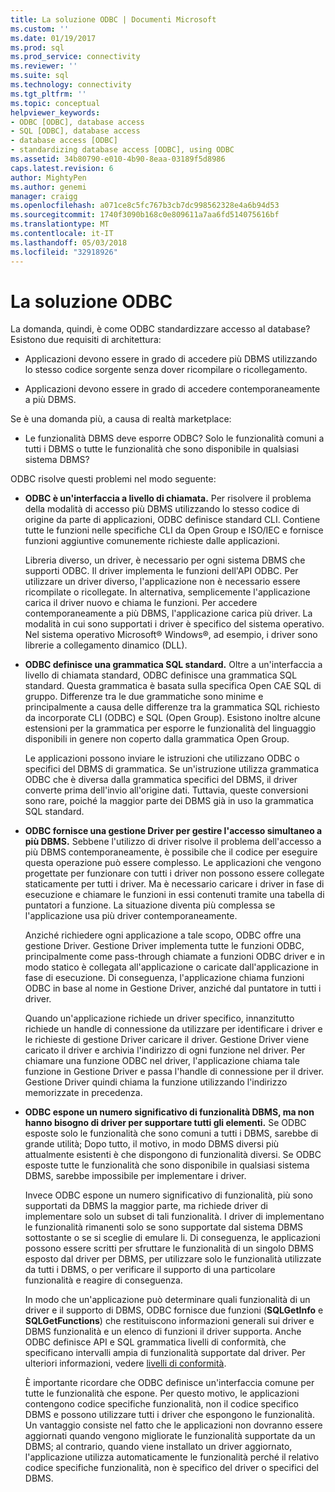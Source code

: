 ```yaml
---
title: La soluzione ODBC | Documenti Microsoft
ms.custom: ''
ms.date: 01/19/2017
ms.prod: sql
ms.prod_service: connectivity
ms.reviewer: ''
ms.suite: sql
ms.technology: connectivity
ms.tgt_pltfrm: ''
ms.topic: conceptual
helpviewer_keywords:
- ODBC [ODBC], database access
- SQL [ODBC], database access
- database access [ODBC]
- standardizing database access [ODBC], using ODBC
ms.assetid: 34b80790-e010-4b90-8eaa-03189f5d8986
caps.latest.revision: 6
author: MightyPen
ms.author: genemi
manager: craigg
ms.openlocfilehash: a071ce8c5fc767b3cb7dc998562328e4a6b94d53
ms.sourcegitcommit: 1740f3090b168c0e809611a7aa6fd514075616bf
ms.translationtype: MT
ms.contentlocale: it-IT
ms.lasthandoff: 05/03/2018
ms.locfileid: "32918926"
---
```

# <a name="the-odbc-solution"></a>La soluzione ODBC
La domanda, quindi, è come ODBC standardizzare accesso al database? Esistono due requisiti di architettura:  
  
-   Applicazioni devono essere in grado di accedere più DBMS utilizzando lo stesso codice sorgente senza dover ricompilare o ricollegamento.  
  
-   Applicazioni devono essere in grado di accedere contemporaneamente a più DBMS.  
  
 Se è una domanda più, a causa di realtà marketplace:  
  
-   Le funzionalità DBMS deve esporre ODBC? Solo le funzionalità comuni a tutti i DBMS o tutte le funzionalità che sono disponibile in qualsiasi sistema DBMS?  
  
 ODBC risolve questi problemi nel modo seguente:  
  
-   **ODBC è un'interfaccia a livello di chiamata.** Per risolvere il problema della modalità di accesso più DBMS utilizzando lo stesso codice di origine da parte di applicazioni, ODBC definisce standard CLI. Contiene tutte le funzioni nelle specifiche CLI da Open Group e ISO/IEC e fornisce funzioni aggiuntive comunemente richieste dalle applicazioni.  
  
     Libreria diverso, un driver, è necessario per ogni sistema DBMS che supporti ODBC. Il driver implementa le funzioni dell'API ODBC. Per utilizzare un driver diverso, l'applicazione non è necessario essere ricompilate o ricollegate. In alternativa, semplicemente l'applicazione carica il driver nuovo e chiama le funzioni. Per accedere contemporaneamente a più DBMS, l'applicazione carica più driver. La modalità in cui sono supportati i driver è specifico del sistema operativo. Nel sistema operativo Microsoft® Windows®, ad esempio, i driver sono librerie a collegamento dinamico (DLL).  
  
-   **ODBC definisce una grammatica SQL standard.** Oltre a un'interfaccia a livello di chiamata standard, ODBC definisce una grammatica SQL standard. Questa grammatica è basata sulla specifica Open CAE SQL di gruppo. Differenze tra le due grammatiche sono minime e principalmente a causa delle differenze tra la grammatica SQL richiesto da incorporate CLI (ODBC) e SQL (Open Group). Esistono inoltre alcune estensioni per la grammatica per esporre le funzionalità del linguaggio disponibili in genere non coperto dalla grammatica Open Group.  
  
     Le applicazioni possono inviare le istruzioni che utilizzano ODBC o specifici del DBMS di grammatica. Se un'istruzione utilizza grammatica ODBC che è diversa dalla grammatica specifici del DBMS, il driver converte prima dell'invio all'origine dati. Tuttavia, queste conversioni sono rare, poiché la maggior parte dei DBMS già in uso la grammatica SQL standard.  
  
-   **ODBC fornisce una gestione Driver per gestire l'accesso simultaneo a più DBMS.** Sebbene l'utilizzo di driver risolve il problema dell'accesso a più DBMS contemporaneamente, è possibile che il codice per eseguire questa operazione può essere complesso. Le applicazioni che vengono progettate per funzionare con tutti i driver non possono essere collegate staticamente per tutti i driver. Ma è necessario caricare i driver in fase di esecuzione e chiamare le funzioni in essi contenuti tramite una tabella di puntatori a funzione. La situazione diventa più complessa se l'applicazione usa più driver contemporaneamente.  
  
     Anziché richiedere ogni applicazione a tale scopo, ODBC offre una gestione Driver. Gestione Driver implementa tutte le funzioni ODBC, principalmente come pass-through chiamate a funzioni ODBC driver e in modo statico è collegata all'applicazione o caricate dall'applicazione in fase di esecuzione. Di conseguenza, l'applicazione chiama funzioni ODBC in base al nome in Gestione Driver, anziché dal puntatore in tutti i driver.  
  
     Quando un'applicazione richiede un driver specifico, innanzitutto richiede un handle di connessione da utilizzare per identificare i driver e le richieste di gestione Driver caricare il driver. Gestione Driver viene caricato il driver e archivia l'indirizzo di ogni funzione nel driver. Per chiamare una funzione ODBC nel driver, l'applicazione chiama tale funzione in Gestione Driver e passa l'handle di connessione per il driver. Gestione Driver quindi chiama la funzione utilizzando l'indirizzo memorizzate in precedenza.  
  
-   **ODBC espone un numero significativo di funzionalità DBMS, ma non hanno bisogno di driver per supportare tutti gli elementi.** Se ODBC esposte solo le funzionalità che sono comuni a tutti i DBMS, sarebbe di grande utilità; Dopo tutto, il motivo, in modo DBMS diversi più attualmente esistenti è che dispongono di funzionalità diversi. Se ODBC esposte tutte le funzionalità che sono disponibile in qualsiasi sistema DBMS, sarebbe impossibile per implementare i driver.  
  
     Invece ODBC espone un numero significativo di funzionalità, più sono supportati da DBMS la maggior parte, ma richiede driver di implementare solo un subset di tali funzionalità. I driver di implementano le funzionalità rimanenti solo se sono supportate dal sistema DBMS sottostante o se si sceglie di emulare li. Di conseguenza, le applicazioni possono essere scritti per sfruttare le funzionalità di un singolo DBMS esposto dal driver per DBMS, per utilizzare solo le funzionalità utilizzate da tutti i DBMS, o per verificare il supporto di una particolare funzionalità e reagire di conseguenza.  
  
     In modo che un'applicazione può determinare quali funzionalità di un driver e il supporto di DBMS, ODBC fornisce due funzioni (**SQLGetInfo** e **SQLGetFunctions**) che restituiscono informazioni generali sui driver e DBMS funzionalità e un elenco di funzioni il driver supporta. Anche ODBC definisce API e SQL grammatica livelli di conformità, che specificano intervalli ampia di funzionalità supportate dal driver. Per ulteriori informazioni, vedere [livelli di conformità](../../odbc/reference/develop-app/conformance-levels.md).  
  
     È importante ricordare che ODBC definisce un'interfaccia comune per tutte le funzionalità che espone. Per questo motivo, le applicazioni contengono codice specifiche funzionalità, non il codice specifico DBMS e possono utilizzare tutti i driver che espongono le funzionalità. Un vantaggio consiste nel fatto che le applicazioni non dovranno essere aggiornati quando vengono migliorate le funzionalità supportate da un DBMS; al contrario, quando viene installato un driver aggiornato, l'applicazione utilizza automaticamente le funzionalità perché il relativo codice specifiche funzionalità, non è specifico del driver o specifici del DBMS.
